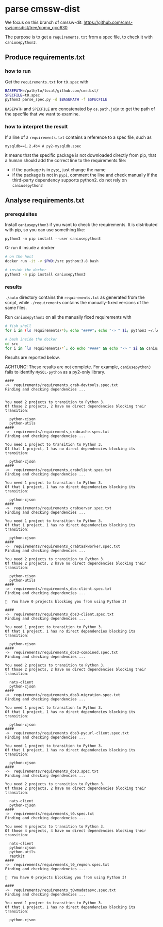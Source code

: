 # parse cmssw-dist

We focus on this branch of cmssw-dit: https://github.com/cms-sw/cmsdist/tree/comp_gcc630

The purpose is to get a `requirements.txt` from a spec file, to check it
with `caniusepython3`.

## Produce requirements.txt

### how to run

Get the `requirements.txt` for `t0.spec` with

```bash
BASEPATH=/path/to/local/github.com/cmsdist/
SPECFILE=t0.spec
python3 parse_spec.py -d $BASEPATH -f $SPECFILE
```

`BASEPATH` and `SPECFILE` are concatenated by `os.path.join` to get the path
of the specfile that we want to examine.

### how to interpret the result

If a line of a `requirements.txt` contains a reference to a spec file, such
as 

```
mysqldb==1.2.4b4 # py2-mysqldb.spec
```

it means that the specific package is not downloaded directly from pip,
that a human should add the correct line to the requirements file:

* if the package is in `pypi`, just change the name
* if the package is not in `pypi`, comment the line and check manually
  if the third-party dependency supports python2. do not rely on `caniusepython3`

## Analyse requirements.txt

### prerequisites

Install `caniusepython3` if you want to check the requirements. It is distributed
with pip, so you can use something like:

```
python3 -m pip install --user caniusepython3
```

Or run it insude a docker
```bash
# on the host
docker run -it -v $PWD:/src python:3.8 bash

# inside the docker
python3 -m pip install caniusepython3
```

### results

`./auto` directory contains the `requirements.txt` as generated from the script,
while `./requirements` contains the manually-fixed versions of the same files.


Run `caniusepython3` on all the manually fixed requirements with

```bash
# fish shell
for i in (ls requirements/*); echo "####"; echo "-> " $i; python3 ~/.local/bin/caniusepython3 --requirements $i; end

# bash inside the docker
cd src
for i in `ls requirements/*`; do echo "####" && echo "-> " $i && caniusepython3 --requirements $i; done
```

Results are reported below. 

ACHTUNG! These results are not complete. For example, `caniusepython3` fails to identify `MySQL-python` as a py2-only library.

```plaintext
####
->  requirements/requirements_crab-devtools.spec.txt
Finding and checking dependencies ...


You need 2 projects to transition to Python 3.
Of those 2 projects, 2 have no direct dependencies blocking their transition:

  python-cjson
  python-utils
####
->  requirements/requirements_crabcache.spec.txt
Finding and checking dependencies ...

You need 1 project to transition to Python 3.
Of that 1 project, 1 has no direct dependencies blocking its transition:

  python-cjson
####
->  requirements/requirements_crabclient.spec.txt
Finding and checking dependencies ...

You need 1 project to transition to Python 3.
Of that 1 project, 1 has no direct dependencies blocking its transition:

  python-cjson
####
->  requirements/requirements_crabserver.spec.txt
Finding and checking dependencies ...

You need 1 project to transition to Python 3.
Of that 1 project, 1 has no direct dependencies blocking its transition:

  python-cjson
####
->  requirements/requirements_crabtaskworker.spec.txt
Finding and checking dependencies ...

You need 2 projects to transition to Python 3.
Of those 2 projects, 2 have no direct dependencies blocking their transition:

  python-cjson
  python-utils
####
->  requirements/requirements_dbs-client.spec.txt
Finding and checking dependencies ...

🎉  You have 0 projects blocking you from using Python 3!

####
->  requirements/requirements_dbs3-client.spec.txt
Finding and checking dependencies ...

You need 1 project to transition to Python 3.
Of that 1 project, 1 has no direct dependencies blocking its transition:

  python-cjson
####
->  requirements/requirements_dbs3-combined.spec.txt
Finding and checking dependencies ...

You need 2 projects to transition to Python 3.
Of those 2 projects, 2 have no direct dependencies blocking their transition:

  nats-client
  python-cjson
####
->  requirements/requirements_dbs3-migration.spec.txt
Finding and checking dependencies ...

You need 1 project to transition to Python 3.
Of that 1 project, 1 has no direct dependencies blocking its transition:

  python-cjson
####
->  requirements/requirements_dbs3-pycurl-client.spec.txt
Finding and checking dependencies ...

You need 1 project to transition to Python 3.
Of that 1 project, 1 has no direct dependencies blocking its transition:

  python-cjson
####
->  requirements/requirements_dbs3.spec.txt
Finding and checking dependencies ...

You need 2 projects to transition to Python 3.
Of those 2 projects, 2 have no direct dependencies blocking their transition:

  nats-client
  python-cjson
####
->  requirements/requirements_t0.spec.txt
Finding and checking dependencies ...

You need 4 projects to transition to Python 3.
Of those 4 projects, 4 have no direct dependencies blocking their transition:

  nats-client
  python-cjson
  python-utils
  restkit
####
->  requirements/requirements_t0_reqmon.spec.txt
Finding and checking dependencies ...

🎉  You have 0 projects blocking you from using Python 3!

####
->  requirements/requirements_t0wmadatasvc.spec.txt
Finding and checking dependencies ...

You need 1 project to transition to Python 3.
Of that 1 project, 1 has no direct dependencies blocking its transition:

  python-cjson

```
